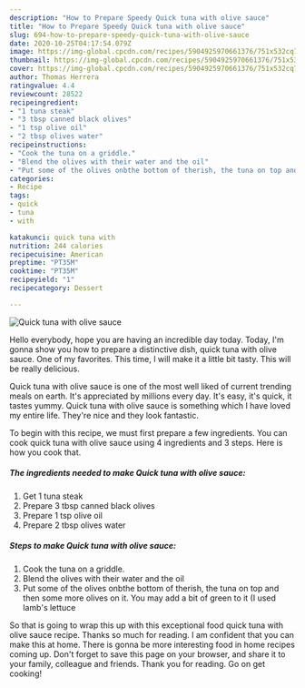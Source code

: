```yaml
---
description: "How to Prepare Speedy Quick tuna with olive sauce"
title: "How to Prepare Speedy Quick tuna with olive sauce"
slug: 694-how-to-prepare-speedy-quick-tuna-with-olive-sauce
date: 2020-10-25T04:17:54.079Z
image: https://img-global.cpcdn.com/recipes/5904925970661376/751x532cq70/quick-tuna-with-olive-sauce-recipe-main-photo.jpg
thumbnail: https://img-global.cpcdn.com/recipes/5904925970661376/751x532cq70/quick-tuna-with-olive-sauce-recipe-main-photo.jpg
cover: https://img-global.cpcdn.com/recipes/5904925970661376/751x532cq70/quick-tuna-with-olive-sauce-recipe-main-photo.jpg
author: Thomas Herrera
ratingvalue: 4.4
reviewcount: 28522
recipeingredient:
- "1 tuna steak"
- "3 tbsp canned black olives"
- "1 tsp olive oil"
- "2 tbsp olives water"
recipeinstructions:
- "Cook the tuna on a griddle."
- "Blend the olives with their water and the oil"
- "Put some of the olives onbthe bottom of therish, the tuna on top and then some more olives on it. You may add a bit of green to it (I used lamb&#39;s lettuce"
categories:
- Recipe
tags:
- quick
- tuna
- with

katakunci: quick tuna with 
nutrition: 244 calories
recipecuisine: American
preptime: "PT35M"
cooktime: "PT35M"
recipeyield: "1"
recipecategory: Dessert

---
```



![Quick tuna with olive sauce](https://img-global.cpcdn.com/recipes/5904925970661376/751x532cq70/quick-tuna-with-olive-sauce-recipe-main-photo.jpg)

Hello everybody, hope you are having an incredible day today. Today, I'm gonna show you how to prepare a distinctive dish, quick tuna with olive sauce. One of my favorites. This time, I will make it a little bit tasty. This will be really delicious.

Quick tuna with olive sauce is one of the most well liked of current trending meals on earth. It's appreciated by millions every day. It's easy, it's quick, it tastes yummy. Quick tuna with olive sauce is something which I have loved my entire life. They're nice and they look fantastic.




To begin with this recipe, we must first prepare a few ingredients. You can cook quick tuna with olive sauce using 4 ingredients and 3 steps. Here is how you cook that.

<!--inarticleads1-->

##### The ingredients needed to make Quick tuna with olive sauce:

1. Get 1 tuna steak
1. Prepare 3 tbsp canned black olives
1. Prepare 1 tsp olive oil
1. Prepare 2 tbsp olives water




<!--inarticleads2-->

##### Steps to make Quick tuna with olive sauce:

1. Cook the tuna on a griddle.
1. Blend the olives with their water and the oil
1. Put some of the olives onbthe bottom of therish, the tuna on top and then some more olives on it. You may add a bit of green to it (I used lamb&#39;s lettuce




So that is going to wrap this up with this exceptional food quick tuna with olive sauce recipe. Thanks so much for reading. I am confident that you can make this at home. There is gonna be more interesting food in home recipes coming up. Don't forget to save this page on your browser, and share it to your family, colleague and friends. Thank you for reading. Go on get cooking!
